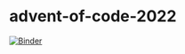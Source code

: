 # advent-of-code-2022
[![Binder](https://mybinder.org/badge_logo.svg)](https://mybinder.org/v2/gh/a-mtt/advent-of-code-2022/master?labpath=https%3A%2F%2Fgithub.com%2Fa-mtt%2Fadvent-of-code-2022%2Fblob%2Fmaster%2FAoC2022.ipynb)
